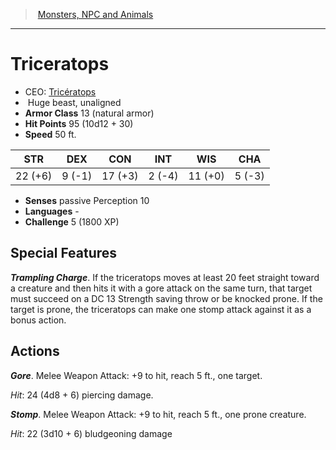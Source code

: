 ﻿---
!MonsterItem
Family: MonsterVO
Type: beast
Size: Huge
Alignment: unaligned
ArmorClass: 13 (natural armor)
HitPoints: 95 (10d12 + 30)
Speed: 50 ft.
Strength: 22 (+6)
Dexterity: ' 9 (-1)'
Constitution: 17 (+3)
Intelligence: ' 2 (-4)'
Wisdom: 11 (+0)
Charisma: ' 5 (-3)'
Senses: passive Perception 10
Languages: '-'
Challenge: 5 (1800 XP)
Id: monsters_vo.md#triceratops
ParentLink: monsters_vo.md#monsters-npc-and-animals
Name: Triceratops
ParentName: Monsters, NPC and Animals
NameLevel: 1
AltName: '[Tricératops](hd_monsters_triceratops.md)'
Attributes:
  Name: Triceratops
  Markdown: >+
    # <!--Name-->Triceratops<!--/Name-->


    - CEO: <!--AltName-->[Tricératops](hd_monsters_triceratops.md)<!--/AltName-->

    -  <!--Size-->Huge<!--/Size--> <!--Type-->beast<!--/Type-->, <!--Alignment-->unaligned<!--/Alignment-->

    - **Armor Class** <!--ArmorClass-->13 (natural armor)<!--/ArmorClass-->

    - **Hit Points** <!--HitPoints-->95 (10d12 + 30)<!--/HitPoints-->

    - **Speed** <!--Speed-->50 ft.<!--/Speed-->


    |STR|DEX|CON|INT|WIS|CHA|

    |---|---|---|---|---|---|

    |<!--Strength-->22 (+6)<!--/Strength-->|<!--Dexterity--> 9 (-1)<!--/Dexterity-->|<!--Constitution-->17 (+3)<!--/Constitution-->|<!--Intelligence--> 2 (-4)<!--/Intelligence-->|<!--Wisdom-->11 (+0)<!--/Wisdom-->|<!--Charisma--> 5 (-3)<!--/Charisma-->|


    - **Senses** <!--Senses-->passive Perception 10<!--/Senses-->

    - **Languages** <!--Languages-->-<!--/Languages-->

    - **Challenge** <!--Challenge-->5 (1800 XP)<!--/Challenge-->


    ## Special Features


    **_Trampling Charge_**. If the triceratops moves at least 20 feet straight toward a creature and then hits it with a gore attack on the same turn, that target must succeed on a DC 13 Strength saving throw or be knocked prone. If the target is prone, the triceratops can make one stomp attack against it as a bonus action.


    ## Actions


    **_Gore_**. Melee Weapon Attack: +9 to hit, reach 5 ft., one target.


    _Hit_: 24 (4d8 + 6) piercing damage.


    **_Stomp_**. Melee Weapon Attack: +9 to hit, reach 5 ft., one prone creature.


    _Hit_: 22 (3d10 + 6) bludgeoning damage

  AltName: '[Tricératops](hd_monsters_triceratops.md)'
  Size: Huge
  Type: beast
  Alignment: unaligned
  ArmorClass: 13 (natural armor)
  HitPoints: 95 (10d12 + 30)
  Speed: 50 ft.
  Strength: 22 (+6)
  Dexterity: ' 9 (-1)'
  Constitution: 17 (+3)
  Intelligence: ' 2 (-4)'
  Wisdom: 11 (+0)
  Charisma: ' 5 (-3)'
  Senses: passive Perception 10
  Languages: '-'
  Challenge: 5 (1800 XP)
AttributesDictionary: >+
  Name: Triceratops

  Markdown: >+

    # <!--Name-->Triceratops<!--/Name-->





    - CEO: <!--AltName-->[Tricératops](hd_monsters_triceratops.md)<!--/AltName-->



    -  <!--Size-->Huge<!--/Size--> <!--Type-->beast<!--/Type-->, <!--Alignment-->unaligned<!--/Alignment-->



    - **Armor Class** <!--ArmorClass-->13 (natural armor)<!--/ArmorClass-->



    - **Hit Points** <!--HitPoints-->95 (10d12 + 30)<!--/HitPoints-->



    - **Speed** <!--Speed-->50 ft.<!--/Speed-->





    |STR|DEX|CON|INT|WIS|CHA|



    |---|---|---|---|---|---|



    |<!--Strength-->22 (+6)<!--/Strength-->|<!--Dexterity--> 9 (-1)<!--/Dexterity-->|<!--Constitution-->17 (+3)<!--/Constitution-->|<!--Intelligence--> 2 (-4)<!--/Intelligence-->|<!--Wisdom-->11 (+0)<!--/Wisdom-->|<!--Charisma--> 5 (-3)<!--/Charisma-->|





    - **Senses** <!--Senses-->passive Perception 10<!--/Senses-->



    - **Languages** <!--Languages-->-<!--/Languages-->



    - **Challenge** <!--Challenge-->5 (1800 XP)<!--/Challenge-->





    ## Special Features





    **_Trampling Charge_**. If the triceratops moves at least 20 feet straight toward a creature and then hits it with a gore attack on the same turn, that target must succeed on a DC 13 Strength saving throw or be knocked prone. If the target is prone, the triceratops can make one stomp attack against it as a bonus action.





    ## Actions





    **_Gore_**. Melee Weapon Attack: +9 to hit, reach 5 ft., one target.





    _Hit_: 24 (4d8 + 6) piercing damage.





    **_Stomp_**. Melee Weapon Attack: +9 to hit, reach 5 ft., one prone creature.





    _Hit_: 22 (3d10 + 6) bludgeoning damage



  AltName: '[Tricératops](hd_monsters_triceratops.md)'

  Size: Huge

  Type: beast

  Alignment: unaligned

  ArmorClass: 13 (natural armor)

  HitPoints: 95 (10d12 + 30)

  Speed: 50 ft.

  Strength: 22 (+6)

  Dexterity: ' 9 (-1)'

  Constitution: 17 (+3)

  Intelligence: ' 2 (-4)'

  Wisdom: 11 (+0)

  Charisma: ' 5 (-3)'

  Senses: passive Perception 10

  Languages: '-'

  Challenge: 5 (1800 XP)

---
> [Monsters, NPC and Animals](srd_monsters.md)

---

# Triceratops

- CEO: [Tricératops](hd_monsters_triceratops.md)
-  Huge beast, unaligned
- **Armor Class** 13 (natural armor)
- **Hit Points** 95 (10d12 + 30)
- **Speed** 50 ft.

|STR|DEX|CON|INT|WIS|CHA|
|---|---|---|---|---|---|
|22 (+6)| 9 (-1)|17 (+3)| 2 (-4)|11 (+0)| 5 (-3)|

- **Senses** passive Perception 10
- **Languages** -
- **Challenge** 5 (1800 XP)

## Special Features

**_Trampling Charge_**. If the triceratops moves at least 20 feet straight toward a creature and then hits it with a gore attack on the same turn, that target must succeed on a DC 13 Strength saving throw or be knocked prone. If the target is prone, the triceratops can make one stomp attack against it as a bonus action.

## Actions

**_Gore_**. Melee Weapon Attack: +9 to hit, reach 5 ft., one target.

_Hit_: 24 (4d8 + 6) piercing damage.

**_Stomp_**. Melee Weapon Attack: +9 to hit, reach 5 ft., one prone creature.

_Hit_: 22 (3d10 + 6) bludgeoning damage

